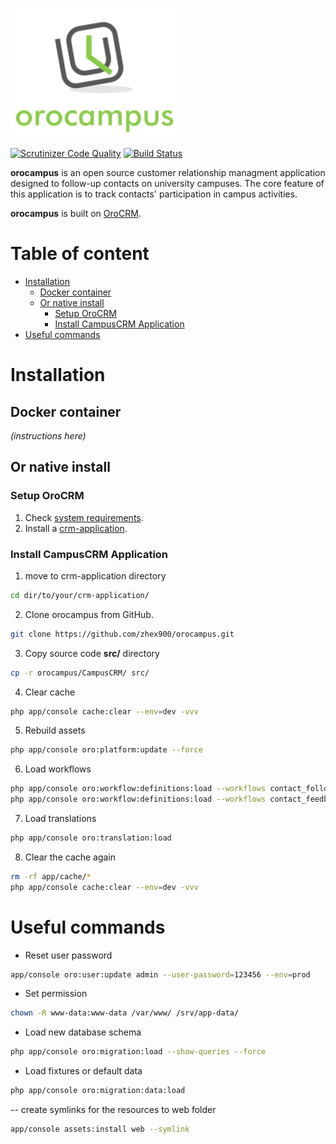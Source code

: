 ![logo](logo.png) 

[![Scrutinizer Code Quality](https://scrutinizer-ci.com/g/zhex900/orocampus/badges/quality-score.png?b=master)](https://scrutinizer-ci.com/g/zhex900/orocampus/?branch=master)
[![Build Status](https://scrutinizer-ci.com/g/zhex900/orocampus/badges/build.png?b=master)](https://scrutinizer-ci.com/g/zhex900/orocampus/build-status/master)

**orocampus** is an open source customer relationship managment application designed to follow-up contacts on university campuses. 
 The core feature of this application is to track contacts' participation in campus activities. 

**orocampus** is built on [OroCRM][1].

# Table of content
* [Installation](#installation)
  * [Docker container](#docker-container)
  * [Or native install](#native-install)
    * [Setup OroCRM](#setup-orocrm)
    * [Install CampusCRM Application](#install-campuscrm-application)
* [Useful commands](#useful_commands)

# <a name="installation"></a>Installation
## Docker container
*(instructions here)*

## <a name="native-install"></a>Or native install
### <a name="setup-orocrm"></a>Setup OroCRM
1. Check [system requirements][2].
2. Install a [crm-application][3].

### <a name="install-campuscrm-application"></a>Install CampusCRM Application
1. move to crm-application directory
``` bash
cd dir/to/your/crm-application/
```
2. Clone orocampus from GitHub.
``` bash
git clone https://github.com/zhex900/orocampus.git
```
3. Copy source code **src/** directory
```bash
cp -r orocampus/CampusCRM/ src/
```
4. Clear cache
``` bash
php app/console cache:clear --env=dev -vvv
```
5. Rebuild assets
``` bash
php app/console oro:platform:update --force
```
6. Load workflows
``` bash
php app/console oro:workflow:definitions:load --workflows contact_followup
php app/console oro:workflow:definitions:load --workflows contact_feedback
```
7. Load translations
``` bash
php app/console oro:translation:load
```
8. Clear the cache again
``` bash
rm -rf app/cache/*
php app/console cache:clear --env=dev -vvv
```

[1]:    https://github.com/orocrm/crm
[2]:    https://www.orocrm.com/documentation/index/current/system-requirements
[3]:    https://github.com/orocrm/crm-application/blob/master/README.md

# <a name="useful_commands"></a>Useful commands
- Reset user password
``` bash
app/console oro:user:update admin --user-password=123456 --env=prod
```    
- Set permission
``` bash
chown -R www-data:www-data /var/www/ /srv/app-data/
```
- Load new database schema
``` bash
php app/console oro:migration:load --show-queries --force
```
- Load fixtures or default data
``` bash
php app/console oro:migration:data:load
```
-- create symlinks for the resources to web folder
``` bash
app/console assets:install web --symlink
```